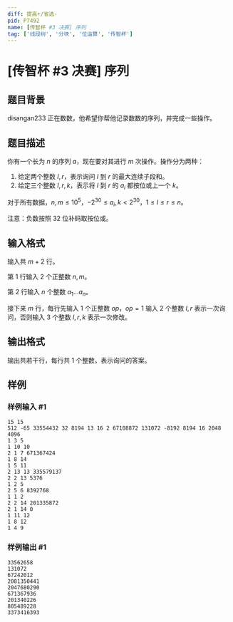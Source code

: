 ```yaml
---
diff: 提高+/省选-
pid: P7492
name: [传智杯 #3 决赛] 序列
tag: ['线段树', '分块', '位运算', '传智杯']
---
```

# [传智杯 #3 决赛] 序列
## 题目背景

disangan233 正在数数，他希望你帮他记录数数的序列，并完成一些操作。
## 题目描述

你有一个长为 $n$ 的序列 $a$，现在要对其进行 $m$ 次操作。操作分为两种：

1. 给定两个整数 $l,r$，表示询问 $l$ 到 $r$ 的最大连续子段和。
2. 给定三个整数 $l,r,k$，表示将 $l$ 到 $r$ 的 $a_i$ 都按位或上一个 $k$。

对于所有数据，$n,m\leq 10^5$，$-2^{30}\leq a_i,k<2^{30}$，$1\leq l\leq r\leq n$。	 

注意：负数按照 32 位补码取按位或。
## 输入格式

输入共 $m+2$ 行。

第 $1$ 行输入 $2$ 个正整数 $n,m$。

第 $2$ 行输入 $n$ 个整数 $a_1\ldots a_n$。

接下来 $m$ 行，每行先输入 $1$ 个正整数 $op$，$op=1$ 输入 $2$ 个整数 $l,r$ 表示一次询问，否则输入 $3$ 个整数 $l,r,k$ 表示一次修改。
## 输出格式

输出共若干行，每行共 $1$ 个整数，表示询问的答案。
## 样例

### 样例输入 #1
```
15 15
512 -65 33554432 32 8194 13 16 2 67108872 131072 -8192 8194 16 2048 4096 
1 3 5
1 10 10
2 1 7 671367424
1 8 14
1 5 11
2 13 13 335579137
2 2 13 5376
1 2 5
2 5 6 8392768
1 1 2
2 2 14 201335872
2 1 14 0
1 11 12
1 8 12
1 4 9
```
### 样例输出 #1
```
33562658
131072
67242012
2081350441
2047680290
671367936
201340226
805489228
3373416393
```
